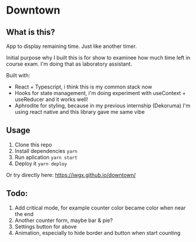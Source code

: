 # Downtown

## What is this?

App to display remaining time. Just like another timer.

Initial purpose why I built this is for show to examinee how much time left in course exam. I'm doing that as laboratory assistant.

Built with:

- React + Typescript, i think this is my common stack now
- Hooks for state management, i'm doing experiment with useContext + useReducer and it works well!
- Aphrodite for styling, because in my previous internship (Dekoruma) I'm using react native and this library gave me same vibe

## Usage

1. Clone this repo
2. Install dependencies `yarn`
3. Run aplication `yarn start`
4. Deploy it `yarn deploy`

Or try directly here: https://iwgx.github.io/downtown/

## Todo:

1. Add critical mode, for example counter color became color when near the end
2. Another counter form, maybe bar & pie?
3. Settings button for above
4. Animation, especially to hide border and button when start counting
